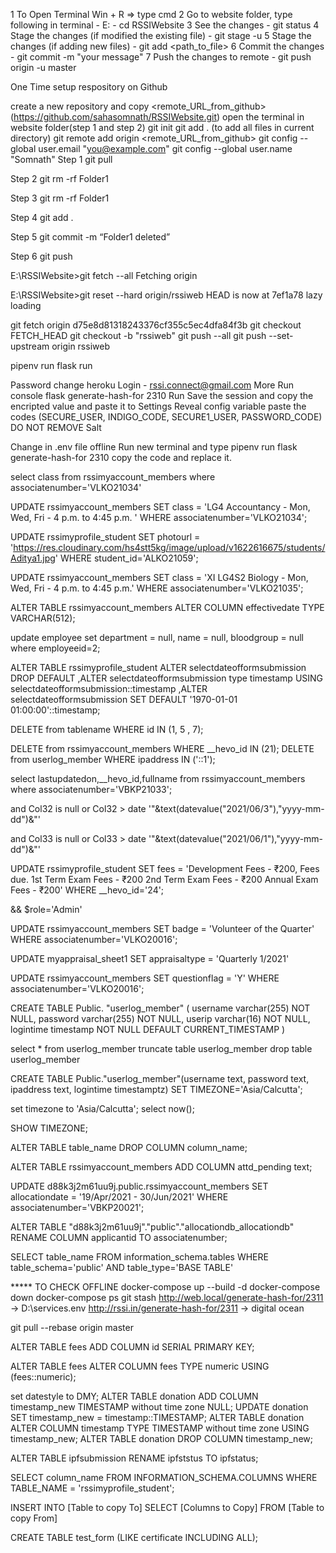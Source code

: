 1 To Open Terminal Win + R => type cmd 2 Go to website folder, type following in terminal - E: - cd RSSIWebsite 3 See the changes - git status 4 Stage the changes (if modified the existing file) - git stage -u 5 Stage the changes (if adding new files) - git add <path_to_file> 6 Commit the changes - git commit -m "your message" 7 Push the changes to remote - git push origin -u master

One Time setup respository on Github

create a new repository and copy <remote_URL_from_github> (https://github.com/sahasomnath/RSSIWebsite.git)
open the terminal in website folder(step 1 and step 2)
git init
git add . (to add all files in current directory)
git remote add origin <remote_URL_from_github>
git config --global user.email "you@example.com"
git config --global user.name "Somnath"
Step 1 git pull

Step 2 git rm -rf Folder1

Step 3 git rm -rf Folder1

Step 4 git add .

Step 5 git commit -m “Folder1 deleted”

Step 6 git push

E:\RSSIWebsite>git fetch --all Fetching origin

E:\RSSIWebsite>git reset --hard origin/rssiweb HEAD is now at 7ef1a78 lazy loading

git fetch origin d75e8d81318243376cf355c5ec4dfa84f3b git checkout FETCH_HEAD git checkout -b "rssiweb" git push --all git push --set-upstream origin rssiweb

pipenv run flask run

Password change
heroku Login - rssi.connect@gmail.com More Run console flask generate-hash-for 2310 Run Save the session and copy the encripted value and paste it to Settings Reveal config variable paste the codes (SECURE_USER, INDIGO_CODE, SECURE1_USER, PASSWORD_CODE) DO NOT REMOVE Salt

Change in .env file offline
Run new terminal and type pipenv run flask generate-hash-for 2310 copy the code and replace it.

select class from rssimyaccount_members where associatenumber='VLKO21034'

UPDATE rssimyaccount_members SET class = 'LG4 Accountancy - Mon, Wed, Fri - 4 p.m. to 4:45 p.m.
' WHERE associatenumber='VLKO21034';

UPDATE rssimyprofile_student SET photourl = 'https://res.cloudinary.com/hs4stt5kg/image/upload/v1622616675/students/Aditya1.jpg' WHERE student_id='ALKO21059';

UPDATE rssimyaccount_members SET class = 'XI LG4S2 Biology - Mon, Wed, Fri - 4 p.m. to 4:45 p.m.' WHERE associatenumber='VLKO21035';

ALTER TABLE rssimyaccount_members ALTER COLUMN effectivedate TYPE VARCHAR(512);

update employee set department = null, name = null, bloodgroup = null where employeeid=2;

ALTER TABLE rssimyprofile_student ALTER selectdateofformsubmission DROP DEFAULT ,ALTER selectdateofformsubmission type timestamp USING selectdateofformsubmission::timestamp ,ALTER selectdateofformsubmission SET DEFAULT '1970-01-01 01:00:00'::timestamp;

DELETE from tablename WHERE id IN (1, 5 , 7);

DELETE from rssimyaccount_members WHERE __hevo_id IN (21); DELETE from userlog_member WHERE ipaddress IN ('::1');

select lastupdatedon,__hevo_id,fullname from rssimyaccount_members where associatenumber='VBKP21033';

and Col32 is null or Col32 > date '"&text(datevalue("2021/06/3"),"yyyy-mm-dd")&"'

and Col33 is null or Col33 > date '"&text(datevalue("2021/06/1"),"yyyy-mm-dd")&"'

UPDATE rssimyprofile_student SET fees = 'Development Fees - ₹200, Fees due.
1st Term Exam Fees - ₹200
2nd Term Exam Fees - ₹200
Annual Exam Fees - ₹200' WHERE __hevo_id='24';

&& $role='Admin'

UPDATE rssimyaccount_members SET badge = 'Volunteer of the Quarter' WHERE associatenumber='VLKO20016';

UPDATE myappraisal_sheet1
SET appraisaltype = 'Quarterly 1/2021'

UPDATE rssimyaccount_members SET questionflag = 'Y' WHERE associatenumber='VLKO20016';

CREATE TABLE Public. "userlog_member" ( username varchar(255) NOT NULL, password varchar(255) NOT NULL, userip varchar(16) NOT NULL, logintime timestamp NOT NULL DEFAULT CURRENT_TIMESTAMP )

select * from userlog_member truncate table userlog_member drop table userlog_member

CREATE TABLE Public."userlog_member"(username text, password text, ipaddress text, logintime timestamptz) SET TIMEZONE='Asia/Calcutta';

set timezone to 'Asia/Calcutta'; select now();

SHOW TIMEZONE;

ALTER TABLE table_name DROP COLUMN column_name;

ALTER TABLE rssimyaccount_members ADD COLUMN attd_pending text;

UPDATE d88k3j2m61uu9j.public.rssimyaccount_members SET allocationdate = '19/Apr/2021 - 30/Jun/2021' WHERE associatenumber='VBKP20021';

ALTER TABLE "d88k3j2m61uu9j"."public"."allocationdb_allocationdb" RENAME COLUMN applicantid TO associatenumber;

SELECT table_name FROM information_schema.tables WHERE table_schema='public' AND table_type='BASE TABLE'

***** TO CHECK OFFLINE
docker-compose up --build -d
docker-compose down
docker-compose ps
git stash
http://web.local/generate-hash-for/2311 -> D:\services\.env
http://rssi.in/generate-hash-for/2311 -> digital ocean

git pull --rebase origin master

ALTER TABLE fees
ADD COLUMN id SERIAL PRIMARY KEY;

ALTER TABLE fees ALTER COLUMN fees TYPE numeric USING (fees::numeric);

set datestyle to DMY;
ALTER TABLE donation ADD COLUMN timestamp_new TIMESTAMP without time zone NULL;
UPDATE donation SET timestamp_new = timestamp::TIMESTAMP;
ALTER TABLE donation ALTER COLUMN timestamp TYPE TIMESTAMP without time zone USING timestamp_new;
ALTER TABLE donation DROP COLUMN timestamp_new;

ALTER TABLE ipfsubmission 
RENAME ipfststus TO ipfstatus;

SELECT column_name FROM INFORMATION_SCHEMA.COLUMNS WHERE TABLE_NAME = 'rssimyprofile_student';

INSERT INTO [Table to copy To]
SELECT [Columns to Copy]
FROM [Table to copy From]


CREATE TABLE test_form (LIKE certificate INCLUDING ALL);